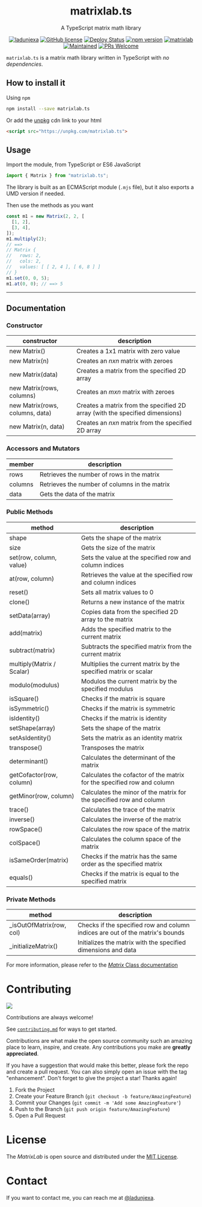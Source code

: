 <div align="center">
<h1>matrixlab.ts</h1>
<p>A TypeScript matrix math library</p>

[![ladunjexa](https://custom-icon-badges.demolab.com/badge/made%20by%20-ladunjexa-556bf2?style=flat-square&logo=github&logoColor=white&labelColor=101827)](https://github.com/ladunjexa) [![GitHub license](https://img.shields.io/badge/license-MIT-blue.svg)](https://github.com/ladunjexa/matrixlab.ts/blob/master/LICENSE) [![Deploy
  Status](https://github.com/justinmahar/react-build-status-badge/workflows/Deploy/badge.svg)](https://github.com/ladunjexa/matrixlab.ts/actions?query=workflow%3ADeploy) [![npm version](https://img.shields.io/npm/v/matrixlab.ts.svg?style=flat)](https://www.npmjs.com/package/matrixlab.ts) [![matrixlab](https://img.shields.io/static/v1?label=typescript&message=matrixlab&color=007acc&logo=typescript&link=https://www.npmjs.com/package/matrixlab.ts)](https://www.npmjs.com/package/matrixlab.ts) [![Maintained](https://img.shields.io/badge/Maintained%3F-Yes-pink.svg)](https://github.com/ladunjexa/matrixlab.ts) [![PRs Welcome](https://img.shields.io/badge/PRs-welcome-brightgreen.svg)](https://github.com/ladunjexa/matrixlab.ts/blob/master/CONTRIBUTING.md)

</div>

`matrixlab.ts` is a matrix math library written in TypeScript with _no dependencies_.

## How to install it

Using `npm`

```bash
npm install --save matrixlab.ts
```

Or add the [unpkg](https://unpkg.com/) cdn link to your html

```html
<script src="https://unpkg.com/matrixlab.ts">
```

## Usage

Import the module, from TypeScript or ES6 JavaScript

```javascript
import { Matrix } from "matrixlab.ts";
```

The library is built as an ECMAScript module (`.mjs` file), but it also exports a UMD version if needed.

Then use the methods as you want

```javascript
const m1 = new Matrix(2, 2, [
  [1, 2],
  [3, 4],
]);
m1.multiply(2);
// ==>
// Matrix {
//   rows: 2,
//   cols: 2,
//   values: [ [ 2, 4 ], [ 6, 8 ] ]
// }
m1.set(0, 0, 5);
m1.at(0, 0); // ==> 5
```

---

## Documentation

### Constructor

| constructor                     | description                                                                  |
| ------------------------------- | ---------------------------------------------------------------------------- |
| new Matrix()                    | Creates a 1x1 matrix with zero value                                         |
| new Matrix(n)                   | Creates an _nxn_ matrix with zeroes                                          |
| new Matrix(data)                | Creates a matrix from the specified 2D array                                 |
| new Matrix(rows, columns)       | Creates an _mxn_ matrix with zeroes                                          |
| new Matrix(rows, columns, data) | Creates a matrix from the specified 2D array (with the specified dimensions) |
| new Matrix(n, data)             | Creates an _nxn_ matrix from the specified 2D array                          |

### Accessors and Mutators

| member  | description                                   |
| ------- | --------------------------------------------- |
| rows    | Retrieves the number of rows in the matrix    |
| columns | Retrieves the number of columns in the matrix |
| data    | Gets the data of the matrix                   |

### Public Methods

| method                    | description                                                            |
| ------------------------- | ---------------------------------------------------------------------- |
| shape                     | Gets the shape of the matrix                                           |
| size                      | Gets the size of the matrix                                            |
| set(row, column, value)   | Sets the value at the specified row and column indices                 |
| at(row, column)           | Retrieves the value at the specified row and column indices            |
| reset()                   | Sets all matrix values to 0                                            |
| clone()                   | Returns a new instance of the matrix                                   |
| setData(array)            | Copies data from the specified 2D array to the matrix                  |
| add(matrix)               | Adds the specified matrix to the current matrix                        |
| subtract(matrix)          | Subtracts the specified matrix from the current matrix                 |
| multiply(Matrix / Scalar) | Multiplies the current matrix by the specified matrix or scalar        |
| modulo(modulus)           | Modulos the current matrix by the specified modulus                    |
| isSquare()                | Checks if the matrix is square                                         |
| isSymmetric()             | Checks if the matrix is symmetric                                      |
| isIdentity()              | Checks if the matrix is identity                                       |
| setShape(array)           | Sets the shape of the matrix                                           |
| setAsIdentity()           | Sets the matrix as an identity matrix                                  |
| transpose()               | Transposes the matrix                                                  |
| determinant()             | Calculates the determinant of the matrix                               |
| getCofactor(row, column)  | Calculates the cofactor of the matrix for the specified row and column |
| getMinor(row, column)     | Calculates the minor of the matrix for the specified row and column    |
| trace()                   | Calculates the trace of the matrix                                     |
| inverse()                 | Calculates the inverse of the matrix                                   |
| rowSpace()                | Calculates the row space of the matrix                                 |
| colSpace()                | Calculates the column space of the matrix                              |
| isSameOrder(matrix)       | Checks if the matrix has the same order as the specified matrix        |
| equals()                  | Checks if the matrix is equal to the specified matrix                  |

### Private Methods

| method                    | description                                                                   |
| ------------------------- | ----------------------------------------------------------------------------- |
| \_isOutOfMatrix(row, col) | Checks if the specified row and column indices are out of the matrix's bounds |
| \_initializeMatrix()      | Initializes the matrix with the specified dimensions and data                 |

For more information, please refer to the [_Matrix_ Class documentation](https://ladunjexa.github.io/matrixlab.ts/Matrix.html)

# Contributing

<a href="https://github.com/ladunjexa/matrixlab.ts/graphs/contributors">
  <img src="https://contrib.rocks/image?repo=ladunjexa/matrixlab.ts" />
</a>

Contributions are always welcome!

See [`contributing.md`](https://contributing.md/) for ways to get started.

Contributions are what make the open source community such an amazing place to learn, inspire, and create. Any contributions you make are **greatly appreciated**.

If you have a suggestion that would make this better, please fork the repo and create a pull request. You can also simply open an issue with the tag "enhancement".
Don't forget to give the project a star! Thanks again!

1. Fork the Project
2. Create your Feature Branch (`git checkout -b feature/AmazingFeature`)
3. Commit your Changes (`git commit -m 'Add some AmazingFeature'`)
4. Push to the Branch (`git push origin feature/AmazingFeature`)
5. Open a Pull Request

# License

The _MatrixLab_ is open source and distributed under the [MIT License](LICENSE).

# Contact

If you want to contact me, you can reach me at [@ladunjexa](https://t.me/ladunjexa).

